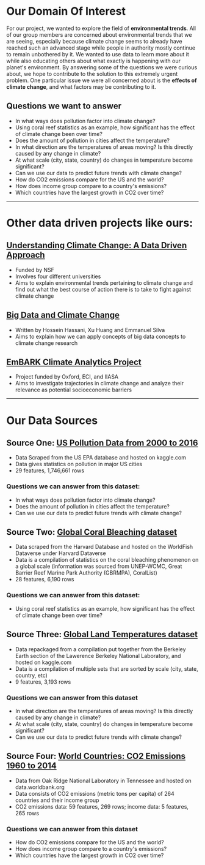 # Our Domain Of Interest
For our project, we wanted to explore the field of **environmental trends**. All of our group members are concerned about environmental trends that we are seeing, especially because climate change seems to already have reached such an advanced stage while people in authority mostly continue to remain unbothered by it. We wanted to use data to learn more about it while also educating others about what exactly is happening with our planet's environment. By answering some of the questions we were curious about, we hope to contribute to the solution to this extremely urgent problem. One particular issue we were all concerned about is the **effects of climate change**, and what factors may be contributing to it.

## Questions we want to answer
- In what ways does pollution factor into climate change?
- Using coral reef statistics as an example, how significant has the effect of climate change been over time?
- Does the amount of pollution in cities affect the temperature?
- In what direction are the temperatures of areas moving? Is this directly caused by any change in climate?
- At what scale (city, state, country) do changes in temperature become significant?
- Can we use our data to predict future trends with climate change?
- How do CO2 emissions compare for the US and the world?
- How does income group compare to a country's emissions?
- Which countries have the largest growth in CO2 over time?

---

# Other data driven projects like ours:

## [Understanding Climate Change: A Data Driven Approach](http://climatechange.cs.umn.edu/)
- Funded by NSF
- Involves four different universities
- Aims to explain environmental trends pertaining to climate change and find out what the best course of action there is to take to fight against climate change

## [Big Data and Climate Change](https://www.mdpi.com/2504-2289/3/1/12/pdf)
- Written by Hossein Hassani, Xu Huang and Emmanuel Silva
- Aims to explain how we can apply concepts of big data concepts to climate change research

## [EmBARK Climate Analytics Project](https://climateanalytics.org/projects/embark-temporal-evolution-of-barriers-to-adaptation-and-their-relevance-for-climate-related-loss-and-damage/)
- Project funded by Oxford, ECI, and IIASA
- Aims to investigate trajectories in climate change and analyze their relevance as potential socioeconomic barriers

---

# Our Data Sources

## Source One: [US Pollution Data from 2000 to 2016](https://www.kaggle.com/sogun3/uspollution)
- Data Scraped from the US EPA database and hosted on kaggle.com
- Data gives statistics on pollution in major US cities
- 29 features, 1,746,661 rows

### Questions we can answer from this dataset:
- In what ways does pollution factor into climate change?
- Does the amount of pollution in cities affect the temperature?
- Can we use our data to predict future trends with climate change?

## Source Two: [Global Coral Bleaching dataset](https://dataverse.harvard.edu/dataset.xhtml?persistentId=doi:10.7910/DVN/KUVQKY)
- Data scraped from the Harvard Database and hosted on the WorldFish Dataverse under Harvard Dataverse
- Data is a compilation of statistics on the coral bleaching phenomenon on a global scale (information was sourced from UNEP-WCMC, Great Barrier Reef Marine Park Authority (GBRMPA), CoralList)
- 28 features, 6,190 rows

### Questions we can answer from this dataset:
- Using coral reef statistics as an example, how significant has the effect of climate change been over time?

## Source Three: [Global Land Temperatures dataset](https://www.kaggle.com/berkeleyearth/climate-change-earth-surface-temperature-data#GlobalTemperatures.csv)
- Data repackaged from a compilation put together from the Berkeley Earth section of the Lawerence Berkeley National Laboratory, and hosted on kaggle.com
- Data is a compilation of multiple sets that are sorted by scale (city, state, country, etc)
- 9 features, 3,193 rows

### Questions we can answer from this dataset
- In what direction are the temperatures of areas moving? Is this directly caused by any change in climate?
- At what scale (city, state, country) do changes in temperature become significant?
- Can we use our data to predict future trends with climate change?

## Source Four: [World Countries: CO2 Emissions 1960 to 2014](https://data.worldbank.org/indicator/EN.ATM.CO2E.PC?end=2018&name_desc=false&start=1960&view=chart)
- Data from Oak Ridge National Laboratory in Tennessee and hosted on
data.worldbank.org
- Data consists of CO2 emissions (metric tons per capita) of 264 countries and
their income group
- CO2 emissions data: 59 features, 269 rows; income data: 5 features, 265 rows

### Questions we can answer from this dataset
- How do CO2 emissions compare for the US and the world?
- How does income group compare to a country's emissions?
- Which countries have the largest growth in CO2 over time?
